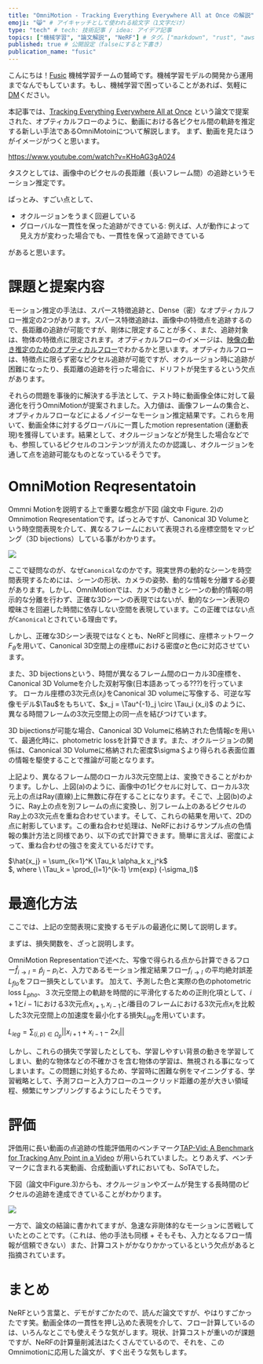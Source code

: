 ```yaml
---
title: "OmniMotion - Tracking Everything Everywhere All at Once の解説" # 記事のタイトル
emoji: "😸" # アイキャッチとして使われる絵文字（1文字だけ）
type: "tech" # tech: 技術記事 / idea: アイデア記事
topics: ["機械学習", "論文解説", "NeRF"] # タグ。["markdown", "rust", "aws"]のように指定する
published: true # 公開設定（falseにすると下書き）
publication_name: "fusic"
---
```


こんにちは！[Fusic](https://fusic.co.jp/) 機械学習チームの鷲崎です。機械学習モデルの開発から運用までなんでもしています。もし、機械学習で困っていることがあれば、気軽に[DM](https://twitter.com/kwashizzz)ください。

本記事では、[Tracking Everything Everywhere All at Once](https://arxiv.org/abs/2306.05422) という論文で提案された、オプティカルフローのように、動画における各ピクセル間の軌跡を推定する新しい手法であるOmniMotoinについて解説します。
まず、動画を見たほうがイメージがつくと思います。

https://www.youtube.com/watch?v=KHoAG3gA024

タスクとしては、画像中のピクセルの長距離（長いフレーム間）の追跡というモーション推定です。

ぱっとみ、すごい点として、

- オクルージョンをうまく回避している
- グローバルな一貫性を保った追跡ができている: 例えば、人が動作によって見え方が変わった場合でも、一貫性を保って追跡できている

があると思います。


# 課題と提案内容

モーション推定の手法は、スパース特徴追跡と、Dense（密）なオプティカルフロー推定の2つがあります。スパース特徴追跡は、画像中の特徴点を追跡するので、長距離の追跡が可能ですが、剛体に限定することが多く、また、追跡対象は、物体の特徴点に限定されます。オプティカルフローのイメージは、[映像の動き推定のためのオプティカルフロー](https://jp.mathworks.com/discovery/optical-flow.html)でわかるかと思います。オプティカルフローは、特徴点に限らず密なピクセル追跡が可能ですが、オクルージョン時に追跡が困難になったり、長距離の追跡を行った場合に、ドリフトが発生するという欠点があります。

それらの問題を事後的に解決する手法として、テスト時に動画像全体に対して最適化を行うOmniMotionが提案されました。入力値は、画像フレームの集合と、オプティカルフローなどによるノイジーなモーション推定結果です。これらを用いて、動画全体に対するグローバルに一貫したmotion representation (運動表現)を獲得しています。結果として、オクルージョンなどが発生した場合などでも、参照しているピクセルのコンテンツが消えたのか認識し、オクルージョンを通して点を追跡可能なものとなっているそうです。


# OmniMotion Reqresentatoin

Ommni Motionを説明する上で重要な概念が下図 (論文中 Figure. 2)のOmnimotion Reqresentationです。ぱっとみですが、Canonical 3D Volumeという時空間表現を介して、異なるフレームにおいて表現される座標空間をマッピング（3D bijections）している事がわかります。


![](https://storage.googleapis.com/zenn-user-upload/f373b87633b4-20230612.png)


ここで疑問なのが、なぜ`Canonical`なのかです。現実世界の動的なシーンを時空間表現するためには、シーンの形状、カメラの姿勢、動的な情報を分離する必要があります。しかし、OmniMotionでは、カメラの動きとシーンの動的情報の明示的な分離を行わず、正確な3Dシーンの表現ではないが、動的なシーン表現の曖昧さを回避した時間に依存しない空間を表現しています。この正確ではない点が`Canonical`とされている理由です。

しかし、正確な3Dシーン表現ではなくとも、NeRFと同様に、座標ネットワーク$F_{\theta}$を用いて、Canonical 3D空間上の座標$u$における密度$\sigma$と色$c$に対応させています。


また、3D bijectionsという、時間が異なるフレーム間のローカル3D座標を、Canonical 3D Volumeを介した双射写像(日本語あってっる???)を行っています。 ローカル座標の3次元点($x_i$)をCanonical 3D volumeに写像する、可逆な写像モデル$\Tau$をもちいて、$x_j = \Tau^{-1}_j \circ \Tau_i (x_i)$ のように、異なる時間フレームの3次元空間上の同一点を結びつけています。


3D bijectionsが可能な場合、Canonical 3D Volumeに格納された色情報$c$を用いて、最適化時に、photometric lossを計算できます。また、オクルージョンの関係は、Canonical 3D Volumeに格納された密度$\sigma＄より得られる表面位置の情報を駆使することで推論が可能となります。

上記より、異なるフレーム間のローカル3次元空間上は、変換できることがわかります。しかし、上図(a)のように、画像中の1ピクセルに対して、ローカル3次元上の点はRay(直線)上に無数に存在することになります。そこで、上図(b)のように、Ray上の点を別フレームの点に変換し、別フレーム上のあるピクセルのRay上の3次元点を重ね合わせています。そして、これらの結果を用いて、2Dの点に射影しています。この重ね合わせ処理は、NeRFにおけるサンプル点の色情報の集計方法と同様であり、以下の式で計算できます。簡単に言えば、密度によって、重ね合わせの強さを変えているだけです。

$\hat{x_j} = \sum_{k=1}^K \Tau_k \alpha_k x_j^k$  
$, where \  \Tau_k = \prod_{l=1}^{k-1} \rm{exp} (-\sigma_l)$


# 最適化方法

ここでは、上記の空間表現に変換するモデルの最適化に関して説明します。

まずは、損失関数を、ざっと説明します。

OmniMotion Representationで述べた、写像で得られる点から計算できるフロー$\hat{f}_{i \rightarrow l} = \hat{p}_j - p_i$と、入力であるモーション推定結果フロー$f_{i \rightarrow l}$ の平均絶対誤差$L_{flo}$をフロー損失としています。
加えて、予測した色と実際の色のphotometric loss $L_{pho}$、３次元空間上の軌跡を時間的に平滑化するための正則化項として、$i+1$と$i-1$における3次元点$x_{i+1}, x_{i-1}$と$i$番目のフレームにおける3次元点$x_i$を比較した3次元空間上の加速度を最小化する損失$L_{leg}$を用いています。


$L_{leg} = \sum_{(i, p) \in \Omega_p} ||x_{i+1} + x_{i-1} - 2 x_i ||$

しかし、これらの損失で学習したとしても、学習しやすい背景の動きを学習してしまい、動的な物体などの不確かさを含む物体の学習は、無視される事になってしまいます。この問題に対処するため、学習時に困難な例をマイニングする、学習戦略として、予測フローと入力フローのユークリッド距離の差が大きい領域程、頻繁にサンプリングするようにしたそうです。

# 評価

評価用に長い動画の点追跡の性能評価用のベンチマーク[TAP-Vid: A Benchmark for Tracking Any Point in a Video](https://github.com/deepmind/tapnet) が用いられていました。とりあえず、ベンチマークに含まれる実動画、合成動画いずれにおいても、SoTAでした。

下図（論文中Figure.3)からも、オクルージョンやズームが発生する長時間のピクセルの追跡を達成できていることがわかります。

![](https://storage.googleapis.com/zenn-user-upload/6d7f54f552be-20230612.png)

一方で、論文の結論に書かれてますが、急速な非剛体的なモーションに苦戦していたとのことです。（これは、他の手法も同様 + そもそも、入力となるフロー情報が信頼できない）また、計算コストがかなりかかっているという欠点があると指摘されています。

# まとめ

NeRFという言葉と、デモがすごかたので、読んだ論文ですが、やはりすごかったです笑。動画全体の一貫性を押し込めた表現を介して、フロー計算しているのは、いろんなとこでも使えそうな気がします。現状、計算コストが重いのが課題ですが、NeRFの計算量削減法はたくさんでているので、それを、このOmnimotionに応用した論文が、すぐ出そうな気もします。